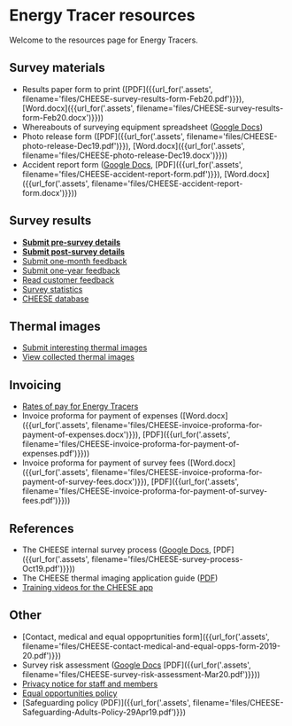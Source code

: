
# Energy Tracer resources

Welcome to the resources page for Energy Tracers.

## Survey materials

- Results paper form to print
  ([PDF]({{url_for('.assets', filename='files/CHEESE-survey-results-form-Feb20.pdf')}}),
   [Word.docx]({{url_for('.assets', filename='files/CHEESE-survey-results-form-Feb20.docx')}}))
- Whereabouts of surveying equipment spreadsheet
  ([Google Docs](https://docs.google.com/spreadsheets/d/1YZ8ttMmJUeJ_Iwv0NzLnqQlHjP_t4F1Ds9FknTH2TEY/edit?usp=sharing))
- Photo release form
  ([PDF]({{url_for('.assets', filename='files/CHEESE-photo-release-Dec19.pdf')}}),
   [Word.docx]({{url_for('.assets', filename='files/CHEESE-photo-release-Dec19.docx')}}))
- Accident report form
  ([Google Docs](https://docs.google.com/document/d/1DyLg6S2BzP9QHZKjHpQo1UotlB9062aSwv_oXxf3Cf0/edit?usp=sharing),
   [PDF]({{url_for('.assets', filename='files/CHEESE-accident-report-form.pdf')}}),
   [Word.docx]({{url_for('.assets', filename='files/CHEESE-accident-report-form.docx')}}))

## Survey results

- **[Submit pre-survey details](/submit-pre-survey-details-et)**
- **[Submit post-survey details](/submit-post-survey-details)**
- [Submit one-month feedback](/one-month-feedback)
- [Submit one-year feedback](/one-year-feedback)
- [Read customer feedback](/customer-feedback)
- [Survey statistics](/survey-statistics)
- [CHEESE database](/admin)

## Thermal images

- [Submit interesting thermal images](/upload-thermal-image)
- [View collected thermal images](/collected-thermal-images)

## Invoicing

- [Rates of pay for Energy Tracers](/energy-tracer-rates)
- Invoice proforma for payment of expenses
  ([Word.docx]({{url_for('.assets', filename='files/CHEESE-invoice-proforma-for-payment-of-expenses.docx')}}),
   [PDF]({{url_for('.assets', filename='files/CHEESE-invoice-proforma-for-payment-of-expenses.pdf')}}))
- Invoice proforma for payment of survey fees
  ([Word.docx]({{url_for('.assets', filename='files/CHEESE-invoice-proforma-for-payment-of-survey-fees.docx')}}),
   [PDF]({{url_for('.assets', filename='files/CHEESE-invoice-proforma-for-payment-of-survey-fees.pdf')}}))

## References

- The CHEESE internal survey process
  ([Google Docs](https://docs.google.com/document/d/1Sjv-Pw7hjiK7UIOEXjgTIBX61NdtVOpW0WfN4TtEwRE/edit#heading=h.u10mdns3jps9),
   [PDF]({{url_for('.assets', filename='files/CHEESE-survey-process-Oct19.pdf')}}))
- The CHEESE thermal imaging application guide ([PDF](http://www.heatview.co.uk/training/cheese_howto.pdf))
- [Training videos for the CHEESE app](http://www.heatview.co.uk/training/)

## Other

- [Contact, medical and equal oppoprtunities form]({{url_for('.assets', filename='files/CHEESE-contact-medical-and-equal-opps-form-2019-20.pdf')}})
- Survey risk assessment
  ([Google Docs](https://docs.google.com/document/d/1yvhWxv-6ci24NazZanmHqyQbApcQ-7KRPDkQxGW9ccY/edit?usp=sharing)
   [PDF]({{url_for('.assets', filename='files/CHEESE-survey-risk-assessment-Mar20.pdf')}}))
- [Privacy notice for staff and members](/privacy-notice-staff-and-members)
- [Equal opportunities policy](/equal-opportunities)
- [Safeguarding policy (PDF)]({{url_for('.assets', filename='files/CHEESE-Safeguarding-Adults-Policy-29Apr19.pdf')}})
